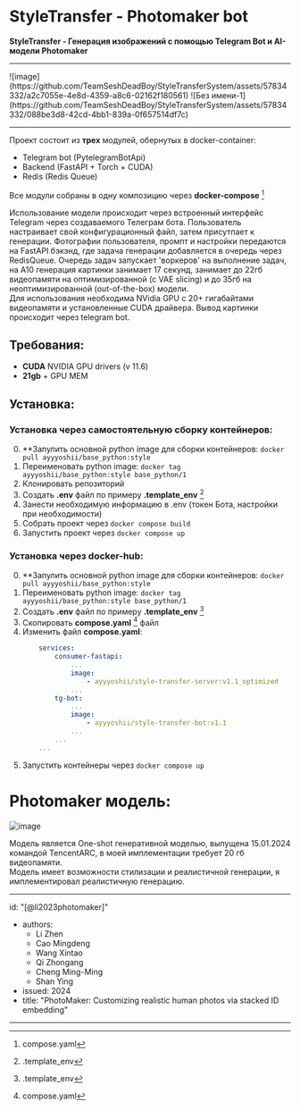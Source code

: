 # StyleTransfer - Photomaker bot
**StyleTransfer - Генерация изображений с помощью Telegram Bot и AI-модели Photomaker**
   
<hr></hr>
![image](https://github.com/TeamSeshDeadBoy/StyleTransferSystem/assets/57834332/a2c7055e-4e8d-4359-a8c6-02162f180561)
![Без имени-1](https://github.com/TeamSeshDeadBoy/StyleTransferSystem/assets/57834332/088be3d8-42cd-4bb1-839a-0f657514df7c)

<hr></hr>

Проект состоит из **трех** модулей, обернутых в docker-container:           

 - Telegram bot (PytelegramBotApi)     
 - Backend (FastAPI + Torch + CUDA)     
 - Redis (Redis Queue)     

Все модули собраны в одну композицию через **docker-compose** [^1]    

Использование модели происходит через встроенный интерфейс Telegram через создаваемого Телеграм бота.  Пользователь настраивает свой
конфигурационный файл, затем присутпает к генерации. Фотографии пользователя, промпт и настройки передаются на FastAPI бэкэнд, где задача генерации
добавляется в очередь через RedisQueue. Очередь задач запускает 'воркеров' на выполнение задач, на А10 генерация картинки занимает 17 секунд,
занимает до 22гб видеопамяти на оптимизированной (с VAE slicing) и до 35гб на неоптимизированной (out-of-the-box) модели.   
Для использования необходима NVidia GPU c 20+ гигабайтами видеопамяти и установленные CUDA драйвера. Вывод картинки происходит через telegram bot. 


## Требования:

- **CUDA** NVIDIA GPU drivers (v 11.6)
- **21gb** + GPU MEM


## Установка:

### Установка через самостоятельную сборку контейнеров:

0. **Запулить основной python image для сборки контейнеров: <code>docker pull ayyyoshii/base_python:style</code>
1. Переименовать python image: <code>docker tag ayyyoshii/base_python:style base_python/1</code>
2. Клонировать репозиторий
3. Создать **.env** файл по примеру **.template_env** [^2]
4. Занести необходимую информацию в .env (токен Бота, настройки при необходимости)
5. Собрать проект через    <code>docker compose build</code> 
6. Запустить проект через    <code>docker compose up</code>


### Установка через docker-hub:

0. **Запулить основной python image для сборки контейнеров: <code>docker pull ayyyoshii/base_python:style</code>
1. Переименовать python image: <code>docker tag ayyyoshii/base_python:style base_python/1</code>
2. Создать **.env** файл по примеру **.template_env** [^2]
3. Скопировать **compose.yaml** [^1] файл 
4. Изменить файл **compose.yaml**:
    ```yaml
        services:
            consumer-fastapi:
                ...
                image:
                    - ayyyoshii/style-transfer-server:v1.1_optimized
                ...
            tg-bot:
                ...
                image:
                    - ayyyoshii/style-transfer-bot:v1.1
                ...
            ...
        ...
    ```
5. Запустить контейнеры через <code>docker compose up</code>

# Photomaker модель:

![image](https://camo.githubusercontent.com/c004ae7f537e0fc3a13da99577b79a4f3e354412d1af5c07ee54d51961f9e572/68747470733a2f2f63646e2d75706c6f6164732e68756767696e67666163652e636f2f70726f64756374696f6e2f75706c6f6164732f3632383561393133336162363634323137393135383934342f4259425a4e79666d4e346a424b427878743475787a2e6a706567)

Модель является One-shot генеративной моделью, выпущена 15.01.2024 командой TencentARC, в моей имплементации требует 20 гб видеопамяти.  
Модель имеет возможности стилизации и реалистичной генерации, я имплементировал реалистичную генерацию.  

---
id: "[@li2023photomaker]"
- authors:
  - Li Zhen
  - Cao Mingdeng
  - Wang Xintao
  - Qi Zhongang
  - Cheng Ming-Ming
  - Shan Ying
- issued: 2024
- title: "PhotoMaker: Customizing realistic human photos via stacked ID embedding"
---




[^1]:compose.yaml
[^2]:.template_env
